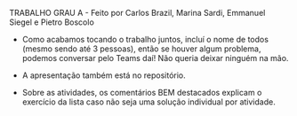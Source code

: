 TRABALHO GRAU A - Feito por Carlos Brazil, Marina Sardi, Emmanuel Siegel e Pietro Boscolo

- Como acabamos tocando o trabalho juntos, incluí o nome de todos (mesmo sendo até 3 pessoas), então se houver algum problema, podemos conversar pelo Teams daí! Não queria deixar ninguém na mão.
- A apresentação também está no repositório.

- Sobre as atividades, os comentários BEM destacados explicam o exercício da lista caso não seja uma solução individual por atividade.

